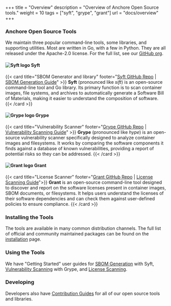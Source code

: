 +++
title = "Overview"
description = "Overview of Anchore Open Source tools."
weight = 10
tags = ["syft", "grype", "grant"]
url = "docs/overview"
+++

### Anchore Open Source Tools

We maintain three popular command-line tools, some libraries, and supporting utilities. Most are written in Go, with a few in Python. They are all released under the Apache-2.0 license. For the full list, see our [GitHub org](https://github.com/orgs/anchore/repositories).

#### <img src="/images/logos/syft/apple-touch-icon-60x60.png" alt="Syft logo" class="m4-3 h1" style="max-height: 50px;"/> Syft
{{< card  title="SBOM Generator and library" footer="<a href=https://github.com/anchore/syft>Syft GitHub Repo</a> | <a href=/docs/userguides/sbom/getstarted>SBOM Generation Guide</a>" >}}
<b>Syft</b> (pronounced like <i>sift</i>) is an open-source command-line tool and Go library. Its primary function is to scan container images, file systems, and archives to automatically generate a Software Bill of Materials, making it easier to understand the composition of software.   
{{< /card >}}
#### <img src="/images/logos/grype/apple-touch-icon-60x60.png" alt="Grype logo" class="m4-3 h1" style="max-height: 50px;"/> Grype
{{< card title="Vulnerability Scanner" footer="<a href=https://github.com/anchore/grype>Grype GitHub Repo</a> | <a href=/docs/userguides/vuln/getstarted>Vulnerability Scanning Guide</a>" >}}
<b>Grype</b> (pronounced like <i>hype</i>) is an open-source vulnerability scanner specifically designed to analyze container images and filesystems. It works by comparing the software components it finds against a database of known vulnerabilities, providing a report of potential risks so they can be addressed.
{{< /card >}}
#### <img src="/images/logos/grant/apple-touch-icon-60x60.png" alt="Grant logo" class="m4-3 h1" style="max-height: 50px;"/> Grant
{{< card title="License Scanner" footer="<a href=https://github.com/anchore/grant>Grant GitHub Repo</a> | <a href=/docs/userguides/license/getstarted>License Scanning Guide</a>">}}
<b>Grant</b> is an open-source command-line tool designed to discover and report on the software licenses present in container images, SBOM documents, or filesystems. It helps users understand the licenses of their software dependencies and can check them against user-defined policies to ensure compliance.
{{< /card >}}

### Installing the Tools

The tools are available in many common distribution channels. The full list of official and community maintained packages can be found on the [installation](/docs/installation) page.

### Using the Tools

We have "Getting Started" user guides for [SBOM Generation](/docs/userguides/sbom/getstarted) with Syft, [Vulnerability Scanning](/docs/userguides/sbom/getstarted) with Grype, and [License Scanning](/docs/userguides/license/getstarted).

### Developing

Developers also have [Contribution Guides](/docs/contributing/) for all of our open source tools and libraries.